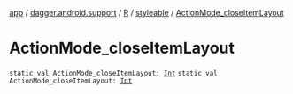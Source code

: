 [app](../../../index.md) / [dagger.android.support](../../index.md) / [R](../index.md) / [styleable](index.md) / [ActionMode_closeItemLayout](./-action-mode_close-item-layout.md)

# ActionMode_closeItemLayout

`static val ActionMode_closeItemLayout: `[`Int`](https://kotlinlang.org/api/latest/jvm/stdlib/kotlin/-int/index.html)
`static val ActionMode_closeItemLayout: `[`Int`](https://kotlinlang.org/api/latest/jvm/stdlib/kotlin/-int/index.html)